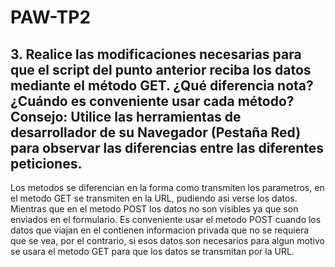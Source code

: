 # PAW-TP2

## 3. Realice las modificaciones necesarias para que el script del punto anterior reciba los datos mediante el método GET. ¿Qué diferencia nota? ¿Cuándo es conveniente usar cada método? Consejo: Utilice las herramientas de desarrollador de su Navegador (Pestaña Red) para observar las diferencias entre las diferentes peticiones. 

Los metodos se diferencian en la forma como transmiten los parametros, en el metodo GET se transmiten en la URL, pudiendo asi verse los datos. Mientras que en el metodo POST los datos no son visibles ya que son enviados en el formulario.
Es conveniente usar el metodo POST cuando los datos que viajan en el contienen informacion privada que no se requiera que se vea, por el contrario, si esos datos son necesarios para algun motivo se usara el metodo GET para que los datos se transmitan por la URL.